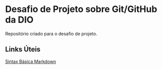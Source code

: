 # Desafio de Projeto sobre Git/GitHub da DIO
Repositório criado para o desafio de projeto.

## Links Úteis
[Sintax Básica Markdown](https://www.markdownguide.org/basic-syntax/)
